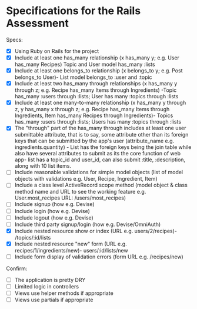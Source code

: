 # Specifications for the Rails Assessment

Specs:
- [x] Using Ruby on Rails for the project
- [x] Include at least one has_many relationship (x has_many y; e.g. User has_many Recipes) Topic and User model has_many :lists
- [x] Include at least one belongs_to relationship (x belongs_to y; e.g. Post belongs_to User)-  List model belongs_to :user and :topic
- [x] Include at least two has_many through relationships (x has_many y through z; e.g. Recipe has_many Items through Ingredients) -Topic has_many :users through :lists; User has many :topics through :lists
- [x] Include at least one many-to-many relationship (x has_many y through z, y has_many x through z; e.g. Recipe has_many Items through Ingredients, Item has_many Recipes through Ingredients)- Topics has_many :users through :lists; Users has many :topics through :lists
- [x] The "through" part of the has_many through includes at least one user submittable attribute, that is to say, some attribute other than its foreign keys that can be submitted by the app's user (attribute_name e.g. ingredients.quantity) - List has the foreign keys being the join table while also have several attributes to submit as its the core function of web app- list has a topic_id and user_id, can also submit :title, :description, along with 10 list items.
- [ ] Include reasonable validations for simple model objects (list of model objects with validations e.g. User, Recipe, Ingredient, Item)
- [ ] Include a class level ActiveRecord scope method (model object & class method name and URL to see the working feature e.g. User.most_recipes URL: /users/most_recipes)
- [ ] Include signup (how e.g. Devise)
- [ ] Include login (how e.g. Devise)
- [ ] Include logout (how e.g. Devise)
- [ ] Include third party signup/login (how e.g. Devise/OmniAuth)
- [x] Include nested resource show or index (URL e.g. users/2/recipes)- /topics/:id/lists
- [x] Include nested resource "new" form (URL e.g. recipes/1/ingredients/new)- users/:id/lists/new
- [ ] Include form display of validation errors (form URL e.g. /recipes/new)

Confirm:
- [ ] The application is pretty DRY
- [ ] Limited logic in controllers
- [ ] Views use helper methods if appropriate
- [ ] Views use partials if appropriate